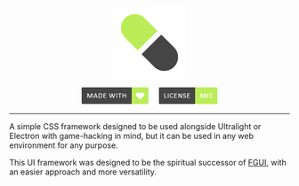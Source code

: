 <p align="center">
  <img width="128" height="128" src="repo/logo.png" alt="logo">
</p>

<p align="center">
    <a href="https://github.com/otvv/malua"><img width="120" height="30" src="repo/made-with-love.png" alt="css"></a>
    <a href="https://github.com/otvv/malua/blob/master/LICENSE"><img width="120" height="30" src="repo/license.png" alt="mit"></a>
</p>

<hr>

A simple CSS framework designed to be used alongside Ultralight or Electron with game-hacking in mind, but it can be used in any web environment for any purpose.

This UI framework was designed to be the spiritual successor of <a href="https://github.com/otvv/fgui">FGUI</a>, with an easier approach and more versatility.
